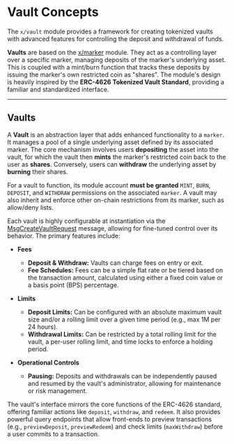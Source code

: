# Vault Concepts

The `x/vault` module provides a framework for creating tokenized vaults with advanced features for controlling the deposit and withdrawal of funds.

**Vaults** are based on the [x/marker](/x/marker/spec/README.md) module. They act as a controlling layer over a specific marker, managing deposits of the marker's underlying asset. This is coupled with a mint/burn function that tracks these deposits by issuing the marker's own restricted coin as "shares". The module's design is heavily inspired by the **ERC-4626 Tokenized Vault Standard**, providing a familiar and standardized interface.

---

## Vaults

A **Vault** is an abstraction layer that adds enhanced functionality to a `marker`. It manages a pool of a single underlying asset defined by its associated marker. The core mechanism involves users **depositing** the asset into the vault, for which the vault then **mints** the marker's restricted coin back to the user as **shares**. Conversely, users can **withdraw** the underlying asset by **burning** their shares.

For a vault to function, its module account **must be granted** `MINT`, `BURN`, `DEPOSIT`, and `WITHDRAW` permissions on the associated `marker`. A vault may also inherit and enforce other on-chain restrictions from its marker, such as allow/deny lists.

Each vault is highly configurable at instantiation via the [MsgCreateVaultRequest](03_messages.md#msgcreatevaultrequest) message, allowing for fine-tuned control over its behavior. The primary features include:

* **Fees**
    * **Deposit & Withdraw:** Vaults can charge fees on entry or exit.
    * **Fee Schedules:** Fees can be a simple flat rate or be tiered based on the transaction amount, calculated using either a fixed coin value or a basis point (BPS) percentage.

* **Limits**
    * **Deposit Limits:** Can be configured with an absolute maximum vault size and/or a rolling limit over a given time period (e.g., max 1M per 24 hours).
    * **Withdrawal Limits:** Can be restricted by a total rolling limit for the vault, a per-user rolling limit, and time locks to enforce a holding period.

* **Operational Controls**
    * **Pausing:** Deposits and withdrawals can be independently paused and resumed by the vault's administrator, allowing for maintenance or risk management.

The vault's interface mirrors the core functions of the ERC-4626 standard, offering familiar actions like `deposit`, `withdraw`, and `redeem`. It also provides powerful query endpoints that allow front-ends to preview transactions (e.g., `previewDeposit`, `previewRedeem`) and check limits (`maxWithdraw`) before a user commits to a transaction.